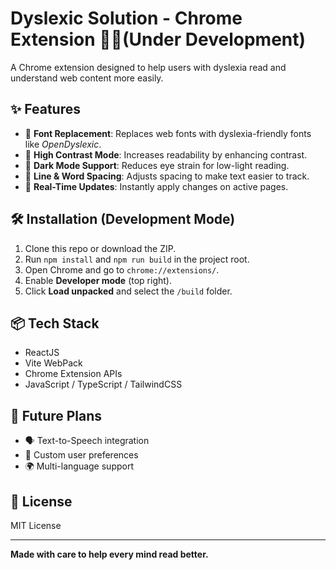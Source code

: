 # Dyslexic Solution - Chrome Extension 🧠🔤(Under Development)

A Chrome extension designed to help users with dyslexia read and understand web content more easily.

## ✨ Features

- 🧩 **Font Replacement**: Replaces web fonts with dyslexia-friendly fonts like *OpenDyslexic*.
- 🎨 **High Contrast Mode**: Increases readability by enhancing contrast.
- 🌙 **Dark Mode Support**: Reduces eye strain for low-light reading.
- 📏 **Line & Word Spacing**: Adjusts spacing to make text easier to track.
- 🔁 **Real-Time Updates**: Instantly apply changes on active pages.

## 🛠️ Installation (Development Mode)

1. Clone this repo or download the ZIP.
2. Run `npm install` and `npm run build` in the project root.
3. Open Chrome and go to `chrome://extensions/`.
4. Enable **Developer mode** (top right).
5. Click **Load unpacked** and select the `/build` folder.

## 📦 Tech Stack

- ReactJS
- Vite WebPack
- Chrome Extension APIs
- JavaScript / TypeScript / TailwindCSS

## 🚀 Future Plans

- 🗣️ Text-to-Speech integration
- 📝 Custom user preferences
- 🌍 Multi-language support

## 📄 License

MIT License

---

**Made with care to help every mind read better.**

